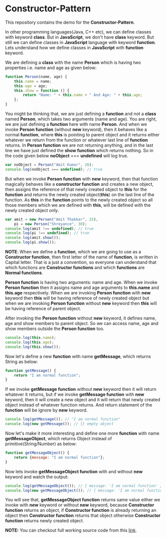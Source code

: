 Constructor-Pattern
===================
This repository contains the demo for the **Constructor-Pattern**.

In other programming languages(Java, C++ etc), we can define classes with keyword **class**. But in **JavaScript**, we don't have **class** keyword. But still we can define classes in **JavaScript** language with keyword **function**. Lets understand how we define classes in **JavaScript** with **function** keyword.

We are defining a **class** with the name **Person** which is having two properties i.e. name and age as given below:

```javascript
function Person(name, age) {
    this.name = name;
    this.age = age;
    this.show = function () {
        return "Name: " + this.name + " And Age: " + this.age;
    };
}
```

You might be thinking that, we are just defining a **function** and not a **class** named **Person**, which takes two arguments (name and age). You are right, we are just defining a **function** here with name **Person**. And when we invoke **Person function** (without **new** keyword), then it behaves like a normal **function**, where **this** is pointing to parent object and it returns either whatever we return from the function or whatever last line of **function** returns. In **Person function** we are not returning anything, and in the last line we have just defined the **show function** which returns nothing. So in the code given below **noObject** === **undefined** will log true.

```javascript
var noObject = Person("Amit Kumar", 26);
console.log(noObject === undefined); // true
```

But when we invoke **Person function** with **new** keyword, then that function magically behaves like a **constructor function** and creates a new object, then assigns the reference of that newly created object to **this** for the **function** and returns the newly created object(**this**) on the last line of the function. As **this** in the **function** points to the newly created object so all those members which we are defined with **this**, will be defined with the newly created object only.

```javascript
var amit = new Person("Amit Thakkar", 25),
    pi = new Person("Shreyance", 30);
console.log(amit !== undefined); // true
console.log(pi !== undefined); // true
console.log(amit.show());
console.log(pi.show());
```

**NOTE**: When we define a **function**, which we are going to use as a **Constructor function**, then first letter of the name of **function**, is written in Capital letter. That is a just a convention, so everyone can understand that which functions are **Constructor functions** and which **functions** are **Normal functions**.

**Person function** is having two arguments: name and age. When we invoke **Person function** then it assigns name and age arguments to **this.name** and **this.age** respectively. When we are invoking **Person function** with **new** keyword then **this** will be having reference of newly created object but when we are invoking **Person function** without **new** keyword then **this** will be having reference of parent object.

After invoking the **Person function** without **new** keyword, it defines name, age and show members to parent object. So we can access name, age and show members outside the **Person function** too.

```javascript
console.log(this.name);
console.log(this.age);
console.log(this.show());
```

Now let's define a new **function** with name **getMessage**, which returns String as below:

```javascript
function getMessage() {
    return "I am normal function";
}
```

If we invoke **getMessage function** without **new** keyword then it will return whatever it returns, but if we invoke **getMessage function** with **new** keyword, then it will create a new object and it will return that newly created object instead of whatever function returns. And return statement of the **function** will be ignore by **new** keyword.

```javascript
console.log(getMessage()); // "I am normal function"
console.log(new getMessage()); // {} empty object
```

Now let's make it more interesting and define one more **function** with name **getMessageObject**, which returns Object instead of primitive(String/Number) as below:

```javascript
function getMessageObject() {
    return {message: "I am normal function"};
}
```

Now lets invoke **getMessageObject function** with and without **new** keyword and watch the output:

```javascript
console.log(getMessageObject()); // { message: 'I am normal function' }
console.log(new getMessageObject()); // { message: 'I am normal function' }
```

You will see that, **getMessageObject function** returns same value either we invoke with **new** keyword or without **new** keyword, because **Constructor function** returns an object, if **Constructor function** is already returning an object then **Constructor function** returns that object otherwise **Constructor function** returns newly created object.

**NOTE:** You can checkout full working source code from this [link](https://github.com/AmitThakkar/Constructor-Pattern).